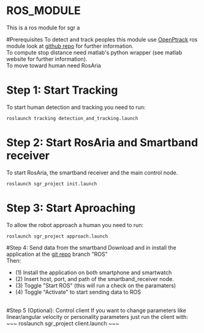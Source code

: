# ROS_MODULE

This is a ros module for sgr a

#Prerequisites
To detect and track peoples this module use [OpenPtrack](http://openptrack.org/) ros module look at [github repo](https://github.com/OpenPTrack/open_ptrack)
for further information.
<br />
To compute stop distance need matlab's python wrapper (see matlab website for further information).
<br />
To move toward human need RosAria


# Step 1: Start Tracking
To start human detection and tracking you need to run:
~~~
roslaunch tracking detection_and_tracking.launch
~~~

# Step 2: Start RosAria and Smartband receiver
To start RosAria, the smartband receiver and the main control node.
~~~
roslaunch sgr_project init.launch
~~~

# Step 3: Start Aproaching
To allow the robot approach a human you need to run:
~~~
roslaunch sgr_project approach.launch
~~~

#Step 4: Send data from the smartband
Download and in install the application at the [git repo](https://github.com/Normanno/WearSensorsApp.git) branch "ROS"
<br> 
Then: <br>
- (1) Install the application on both smartphone and smartwatch
- (2) Insert host, port, and path of the smartband_receiver node.
- (3) Toggle "Start ROS" (this will run a check on the paramaters) 
- (4) Toggle "Activate" to start sending data to ROS
<br>
#Step 5 (Optional): Control client
If you want to change parameters like linear/angular velocity or personality parameters just run the client with:
~~~
roslaunch sgr_project client.launch
~~~